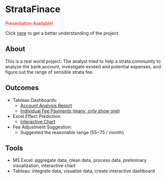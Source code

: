 # StrataFinace

<font color="red">Presentation Available!</font>

Click [here](https://docs.google.com/presentation/d/1RZidPTdfEYnw-JegUfAAka78iGbZwcCarNc6Dbd8UzE/present?slide=id.p) to get a better understanding of the project.

## About

This is a real world project. The analyst tried to help a strata community to analyze the bank account, investigate existed and potential expenses, and figure out the range of sensible strata fee.

## Outcomes
- Tableau Dashboards:
  - [Account Analysis Report](https://public.tableau.com/app/profile/dongli.liu/viz/StrataAccount/Dashboard1)
  - [Individual Fee Payments (many, only show one)](https://public.tableau.com/app/profile/dongli.liu/viz/StrataAccount/35903594_1)
- Excel Effect Prediction:
  - [Interactive Chart](https://docs.google.com/spreadsheets/d/1n3kdzL4OgEkWWMG8niTOsYdbeesuSsCNjava8C-5fxo/edit#gid=575584356)
- Fee Adjustment Suggestion:
  - Suggested the reasonable range ($55-$75 / month)

## Tools

- MS Excel: aggregate data, clean data, process data, preliminary visualization, interactive chart
- Tableau: integrate data, visualize data, create interactive dashboard

